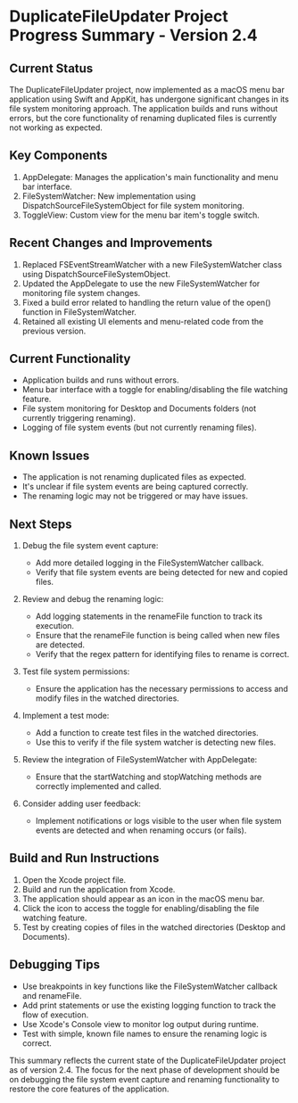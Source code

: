 # DuplicateFileUpdater Project Progress Summary - Version 2.4

## Current Status
The DuplicateFileUpdater project, now implemented as a macOS menu bar application using Swift and AppKit, has undergone significant changes in its file system monitoring approach. The application builds and runs without errors, but the core functionality of renaming duplicated files is currently not working as expected.

## Key Components
1. AppDelegate: Manages the application's main functionality and menu bar interface.
2. FileSystemWatcher: New implementation using DispatchSourceFileSystemObject for file system monitoring.
3. ToggleView: Custom view for the menu bar item's toggle switch.

## Recent Changes and Improvements
1. Replaced FSEventStreamWatcher with a new FileSystemWatcher class using DispatchSourceFileSystemObject.
2. Updated the AppDelegate to use the new FileSystemWatcher for monitoring file system changes.
3. Fixed a build error related to handling the return value of the open() function in FileSystemWatcher.
4. Retained all existing UI elements and menu-related code from the previous version.

## Current Functionality
- Application builds and runs without errors.
- Menu bar interface with a toggle for enabling/disabling the file watching feature.
- File system monitoring for Desktop and Documents folders (not currently triggering renaming).
- Logging of file system events (but not currently renaming files).

## Known Issues
- The application is not renaming duplicated files as expected.
- It's unclear if file system events are being captured correctly.
- The renaming logic may not be triggered or may have issues.

## Next Steps
1. Debug the file system event capture:
   - Add more detailed logging in the FileSystemWatcher callback.
   - Verify that file system events are being detected for new and copied files.

2. Review and debug the renaming logic:
   - Add logging statements in the renameFile function to track its execution.
   - Ensure that the renameFile function is being called when new files are detected.
   - Verify that the regex pattern for identifying files to rename is correct.

3. Test file system permissions:
   - Ensure the application has the necessary permissions to access and modify files in the watched directories.

4. Implement a test mode:
   - Add a function to create test files in the watched directories.
   - Use this to verify if the file system watcher is detecting new files.

5. Review the integration of FileSystemWatcher with AppDelegate:
   - Ensure that the startWatching and stopWatching methods are correctly implemented and called.

6. Consider adding user feedback:
   - Implement notifications or logs visible to the user when file system events are detected and when renaming occurs (or fails).

## Build and Run Instructions
1. Open the Xcode project file.
2. Build and run the application from Xcode.
3. The application should appear as an icon in the macOS menu bar.
4. Click the icon to access the toggle for enabling/disabling the file watching feature.
5. Test by creating copies of files in the watched directories (Desktop and Documents).

## Debugging Tips
- Use breakpoints in key functions like the FileSystemWatcher callback and renameFile.
- Add print statements or use the existing logging function to track the flow of execution.
- Use Xcode's Console view to monitor log output during runtime.
- Test with simple, known file names to ensure the renaming logic is correct.

This summary reflects the current state of the DuplicateFileUpdater project as of version 2.4. The focus for the next phase of development should be on debugging the file system event capture and renaming functionality to restore the core features of the application.